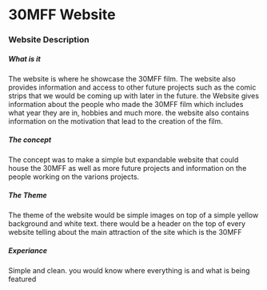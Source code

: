 # 30MFF Website


### Website Description

##### What is it

The website is where he showcase the 30MFF film. The website also provides information and access to other future projects such as the comic strips that we would be coming up with later in the future. the Website gives information about the people who made the 30MFF film which includes what year they are in, hobbies and much more. the website also contains information on the motivation that lead to the creation of the film.

##### The concept

The concept was to make a simple but expandable website that could house the 30MFF as well as more future projects and information on the people working on the varions projects. 

##### The Theme

The theme of the website would be simple images on top of a simple yellow background and white text. there would be a header on the top of every website telling about the main attraction of the site which is the 30MFF

##### Experiance

Simple and clean. you would know where everything is and what is being featured


